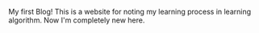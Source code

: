 My first Blog!
This is a website for noting my learning process in learning algorithm.
Now I'm completely new here.
